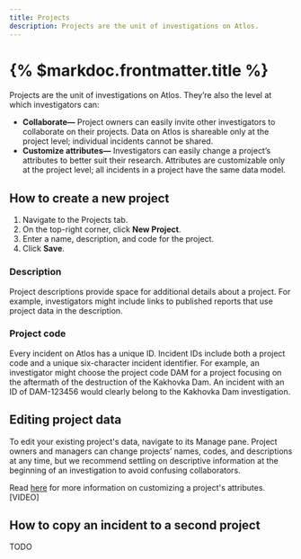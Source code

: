 ```yaml
---
title: Projects
description: Projects are the unit of investigations on Atlos.
---
```


# {% $markdoc.frontmatter.title %}

Projects are the unit of investigations on Atlos. They’re also the level at which investigators can: 
- **Collaborate—** Project owners can easily invite other investigators to collaborate on their projects. Data on Atlos is shareable only at the project level; individual incidents cannot be shared. 
- **Customize attributes—** Investigators can easily change a project’s attributes to better suit their research. Attributes are customizable only at the project level; all incidents in a project have the same data model.

## How to create a new project 
1. Navigate to the Projects tab.
2. On the top-right corner, click **New Project**. 
3. Enter a name, description, and code for the project. 
4. Click **Save**.

### Description 
Project descriptions provide space for additional details about a project. For example, investigators might include links to published reports that use project data in the description. 

### Project code
Every incident on Atlos has a unique ID. Incident IDs include both a project code and a unique six-character incident identifier. For example, an investigator might choose the project code DAM for a project focusing on the aftermath of the destruction of the Kakhovka Dam. An incident with an ID of DAM-123456 would clearly belong to the Kakhovka Dam investigation. 

## Editing project data
To edit your existing project's data, navigate to its Manage pane. Project owners and managers can change projects’ names, codes, and descriptions at any time, but we recommend settling on descriptive information at the beginning of an investigation to avoid confusing collaborators. 

Read [here](/docs/attributes#how-to-customize-attributes) for more information on customizing a project's attributes. 
[VIDEO]

## How to copy an incident to a second project 
TODO
